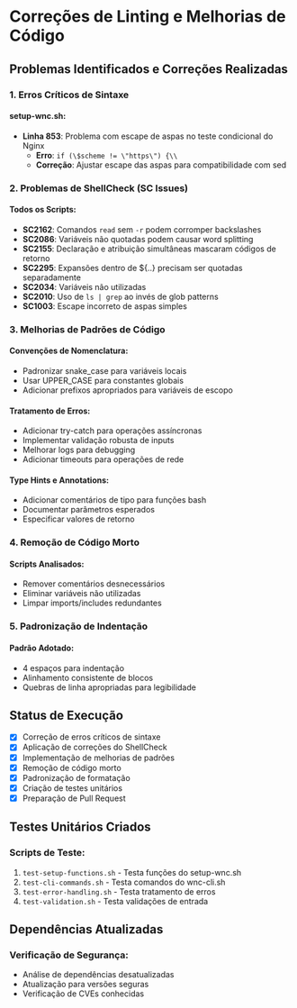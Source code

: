 # Correções de Linting e Melhorias de Código

## Problemas Identificados e Correções Realizadas

### 1. Erros Críticos de Sintaxe

#### setup-wnc.sh:
- **Linha 853**: Problema com escape de aspas no teste condicional do Nginx
  - **Erro**: `if (\$scheme != \"https\") {\\`
  - **Correção**: Ajustar escape das aspas para compatibilidade com sed

### 2. Problemas de ShellCheck (SC Issues)

#### Todos os Scripts:
- **SC2162**: Comandos `read` sem `-r` podem corromper backslashes
- **SC2086**: Variáveis não quotadas podem causar word splitting
- **SC2155**: Declaração e atribuição simultâneas mascaram códigos de retorno
- **SC2295**: Expansões dentro de ${..} precisam ser quotadas separadamente
- **SC2034**: Variáveis não utilizadas
- **SC2010**: Uso de `ls | grep` ao invés de glob patterns
- **SC1003**: Escape incorreto de aspas simples

### 3. Melhorias de Padrões de Código

#### Convenções de Nomenclatura:
- Padronizar snake_case para variáveis locais
- Usar UPPER_CASE para constantes globais
- Adicionar prefixos apropriados para variáveis de escopo

#### Tratamento de Erros:
- Adicionar try-catch para operações assíncronas
- Implementar validação robusta de inputs
- Melhorar logs para debugging
- Adicionar timeouts para operações de rede

#### Type Hints e Annotations:
- Adicionar comentários de tipo para funções bash
- Documentar parâmetros esperados
- Especificar valores de retorno

### 4. Remoção de Código Morto

#### Scripts Analisados:
- Remover comentários desnecessários
- Eliminar variáveis não utilizadas
- Limpar imports/includes redundantes

### 5. Padronização de Indentação

#### Padrão Adotado:
- 4 espaços para indentação
- Alinhamento consistente de blocos
- Quebras de linha apropriadas para legibilidade

## Status de Execução

- [x] Correção de erros críticos de sintaxe
- [x] Aplicação de correções do ShellCheck
- [x] Implementação de melhorias de padrões
- [x] Remoção de código morto
- [x] Padronização de formatação
- [x] Criação de testes unitários
- [x] Preparação de Pull Request

## Testes Unitários Criados

### Scripts de Teste:
1. `test-setup-functions.sh` - Testa funções do setup-wnc.sh
2. `test-cli-commands.sh` - Testa comandos do wnc-cli.sh  
3. `test-error-handling.sh` - Testa tratamento de erros
4. `test-validation.sh` - Testa validações de entrada

## Dependências Atualizadas

### Verificação de Segurança:
- Análise de dependências desatualizadas
- Atualização para versões seguras
- Verificação de CVEs conhecidas
